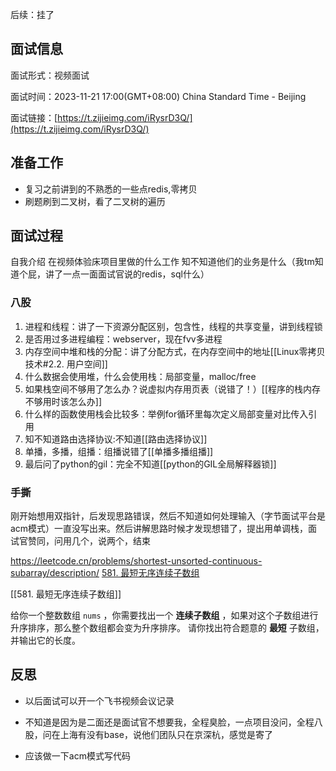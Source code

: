 后续：挂了
## 面试信息

面试形式：视频面试​

面试时间：2023-11-21 17:00(GMT+08:00) China Standard Time - Beijing​

面试链接：[https://t.zijieimg.com/iRysrD3Q/](https://t.zijieimg.com/iRysrD3Q/)​

## ​准备工作
- 复习之前讲到的不熟悉的一些点redis,零拷贝
- 刷题刷到二叉树，看了二叉树的遍历


## 面试过程
自我介绍
在视频体验床项目里做的什么工作
知不知道他们的业务是什么（我tm知道个屁，讲了一点一面面试官说的redis，sql什么）
### 八股
1. 进程和线程：讲了一下资源分配区别，包含性，线程的共享变量，讲到线程锁
2. 是否用过多进程编程：webserver，现在fvv多进程
3. 内存空间中堆和栈的分配：讲了分配方式，在内存空间中的地址[[Linux零拷贝技术#2.2. 用户空间]]
4. 什么数据会使用堆，什么会使用栈：局部变量，malloc/free
5. 如果栈空间不够用了怎么办？说虚拟内存用页表（说错了！）[[程序的栈内存不够用时该怎么办]]
6. 什么样的函数使用栈会比较多：举例for循环里每次定义局部变量对比传入引用
7. 知不知道路由选择协议:不知道[[路由选择协议]]
8. 单播，多播，组播：组播说错了[[单播多播组播]]
9. 最后问了python的gil：完全不知道[[python的GIL全局解释器锁]]

### 手撕
刚开始想用双指针，后发现思路错误，然后不知道如何处理输入（字节面试平台是acm模式）一直没写出来。然后讲解思路时候才发现想错了，提出用单调栈，面试官赞同，问用几个，说两个，结束

https://leetcode.cn/problems/shortest-unsorted-continuous-subarray/description/
[581. 最短无序连续子数组](https://leetcode.cn/problems/shortest-unsorted-continuous-subarray/)

[[581. 最短无序连续子数组]]

给你一个整数数组 `nums` ，你需要找出一个 **连续子数组** ，如果对这个子数组进行升序排序，那么整个数组都会变为升序排序。
请你找出符合题意的 **最短** 子数组，并输出它的长度。

## 反思
- 以后面试可以开一个飞书视频会议记录
- 不知道是因为是二面还是面试官不想要我，全程臭脸，一点项目没问，全程八股，问在上海有没有base，说他们团队只在京深杭，感觉是寄了

- 应该做一下acm模式写代码